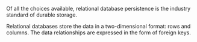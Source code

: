 Of all the choices available, relational database persistence is the industry standard of durable storage.

Relational databases store the data in a two-dimensional format: rows and columns.
The data relationships are expressed in the form of foreign keys.


